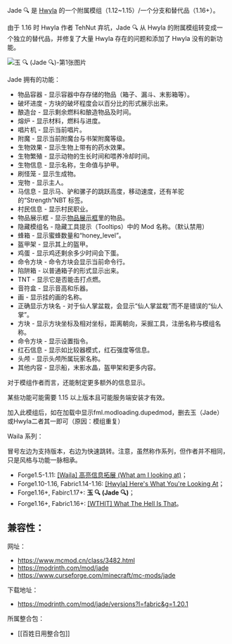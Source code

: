 Jade 🔍 是 [Hwyla](https://www.mcmod.cn/class/668.html "Hwyla") 的一个附属模组（1.12~1.15）/一个分支和替代品（1.16+）。

由于 1.16 时 Hwyla 作者 TehNut 弃坑，Jade 🔍 从 Hwyla 的附属模组转变成一个独立的替代品，并修复了大量 Hwyla 存在的问题和添加了 Hwyla 没有的新功能。

![玉 🔍 (Jade 🔍)-第1张图片](https://media.forgecdn.net/attachments/291/525/tim20200511195806.png)

Jade 拥有的功能：

- 物品容器 - 显示容器中存存储的物品（箱子、漏斗、末影箱等）。
- 破坏进度 - 方块的破坏程度会以百分比的形式展示出来。
- 酿造台 - 显示剩余燃料和酿造物品及时间。
- 熔炉 - 显示材料，燃料与进度。
- 唱片机 - 显示当前唱片。
- 附魔 - 显示当前附魔台与书架附魔等级。
- 生物效果 - 显示生物上带有的药水效果。
- 生物繁殖 - 显示动物的生长时间和喂养冷却时间。
- 生物信息 - 显示名称，生命值与护甲。
- 刷怪笼 - 显示生成物。
- 宠物 - 显示主人。
- 马信息 - 显示马、驴和骡子的跳跃高度，移动速度，还有羊驼的“Strength”NBT 标签。
- 村民信息 - 显示村民职业。
- 物品展示框 - 显示[物品展示框](https://www.mcmod.cn/item/1077.html "物品展示框")里的物品。
- 隐藏模组名 - 隐藏工具提示（Tooltips）中的 Mod 名称。（默认禁用）
- 蜂箱 - 显示蜜蜂数量和“honey_level”。
- 盔甲架 - 显示其上的盔甲。
- 鸡蛋 - 显示鸡还剩余多少时间会下蛋。
- 命令方块 - 命令方块会显示当前命令行。
- 陷阱箱 - 以普通箱子的形式显示出来。
- TNT - 显示它是否能击打点燃。
- 音符盒 - 显示音高和乐器。
- 画 - 显示挂的画的名称。
- 正确显示方块名 - 对于仙人掌盆栽，会显示“仙人掌盆栽”而不是错误的“仙人掌”。
- 方块 - 显示方块坐标及相对坐标，距离朝向，采掘工具，注册名称与模组名称。
- 命令方块 - 显示设置指令。
- 红石信息 - 显示如比较器模式，红石强度等信息。
- 头颅 - 显示头颅所属玩家名称。
- 其他内容 - 显示船，末影水晶，盔甲架和更多内容。

对于模组作者而言，还能制定更多额外的信息显示。

某些功能可能需要 1.15 以上版本且可能服务端安装才有效。

加入此模组后，如在加载中显示fml.modloading.dupedmod，删去玉（Jade）或Hwyla二者其一即可（原因：模组重复）

Waila 系列：

冒号左边为支持版本，右边为快速跳转。注意，虽然称作系列，但作者并不相同，只是风格与功能一脉相承。

- Forge1.5-1.11: [[Waila] 高亮信息拓展 (What am I looking at)](https://www.mcmod.cn/class/246.html "[Waila] 高亮信息拓展 (What am I looking at)")；
- Forge1.10-1.16, Fabric1.14-1.16: [[Hwyla] Here's What You're Looking At](https://www.mcmod.cn/class/668.html "[Hwyla] Here's What You're Looking At")；
- Forge1.16+, Fabirc1.17+: **玉 🔍 (Jade 🔍)**；
- Forge1.16+, Fabric1.16+: [[WTHIT] What The Hell Is That](https://www.mcmod.cn/class/3471.html "[WTHIT] What The Hell Is That")。

兼容性：
- 

网址：
- https://www.mcmod.cn/class/3482.html
- https://modrinth.com/mod/jade
- https://www.curseforge.com/minecraft/mc-mods/jade

下载地址：
- https://modrinth.com/mod/jade/versions?l=fabric&g=1.20.1

所属整合包：
- [[百姓日用整合包]]